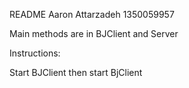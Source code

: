 README
Aaron Attarzadeh
1350059957

Main methods are in BJClient and Server

Instructions:

Start BJClient
then start BjClient